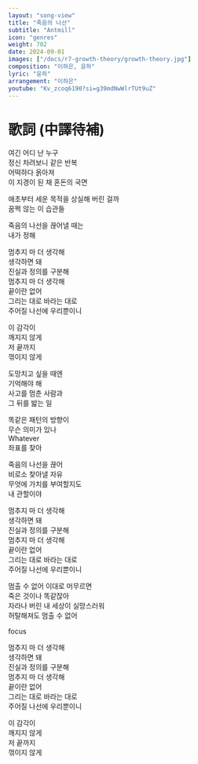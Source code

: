 ```yaml
---
layout: "song-view"
title: "죽음의 나선"
subtitle: "Antmill"
icon: "genres"
weight: 702
date: 2024-09-01
images: ["/docs/r7-growth-theory/growth-theory.jpg"]
composition: "이하은, 윤하"
lyric: "윤하"
arrangement: "이하은"
youtube: "Kv_zcoq6190?si=g39mdNwWlrTUt9uZ"
---
```


# 歌詞 (中譯待補)

여긴 어디 난 누구  
정신 차려보니 같은 반복  
어떡하다 옭아져  
이 지경이 된 채 혼돈의 국면  

애초부터 세운 목적을 상실해 버린 걸까  
꿈쩍 않는 이 습관들  

죽음의 나선을 끊어낼 때는  
내가 정해  

멈추지 마 더 생각해  
생각하면 돼  
진실과 정의를 구분해  
멈추지 마 더 생각해  
끝이란 없어  
그리는 대로 바라는 대로  
주어질 나선에 우리뿐이니  

이 감각이  
깨지지 않게  
저 끝까지  
꺾이지 않게  

도망치고 싶을 때엔  
기억해야 해  
사고를 멈춘 사람과  
그 뒤를 밟는 일  

똑같은 패턴의 방향이  
무슨 의미가 있나  
Whatever  
좌표를 찾아  

죽음의 나선을 끊어  
비로소 찾아낼 자유  
무엇에 가치를 부여할지도  
내 관할이야  

멈추지 마 더 생각해  
생각하면 돼  
진실과 정의를 구분해  
멈추지 마 더 생각해  
끝이란 없어  
그리는 대로 바라는 대로  
주어질 나선에 우리뿐이니  

멈출 수 없어 이대로 머무르면  
죽은 것이나 똑같잖아  
자라나 버린 내 세상이 실망스러워  
허탈해져도 멈출 수 없어  

focus  

멈추지 마 더 생각해  
생각하면 돼  
진실과 정의를 구분해  
멈추지 마 더 생각해  
끝이란 없어  
그리는 대로 바라는 대로  
주어질 나선에 우리뿐이니  

이 감각이  
깨지지 않게  
저 끝까지  
꺾이지 않게  
